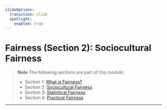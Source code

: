 ```yaml
---
slideOptions:
  transition: slide
  spotlight:
    enabled: true
---
```


# Fairness (Section 2): Sociocultural Fairness

> **Note**
> The following sections are part of this module:
>
> - Section 1: [What is Fairness?](rri-203-1.md)
> - Section 2: [Sociocultural Fairness](rri-203-2.md)
> - Section 3: [Statistical Fairness](rri-203-3.md)
> - Section 4: [Practical Fairness](rri-203-4.md)

---

<!-- - Ghost labour for data curation, or gig economy work for ride-sharing (the new form of child labour that boosts productivity for the factory owners?) -->